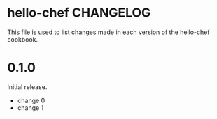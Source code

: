 # hello-chef CHANGELOG

This file is used to list changes made in each version of the hello-chef cookbook.

# 0.1.0

Initial release.

- change 0
- change 1

